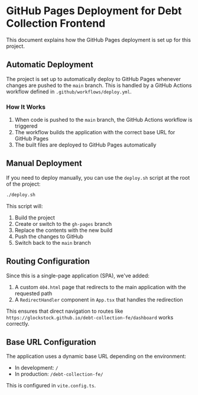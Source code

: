 # GitHub Pages Deployment for Debt Collection Frontend

This document explains how the GitHub Pages deployment is set up for this project.

## Automatic Deployment

The project is set up to automatically deploy to GitHub Pages whenever changes are pushed to the `main` branch. This is handled by a GitHub Actions workflow defined in `.github/workflows/deploy.yml`.

### How It Works

1. When code is pushed to the `main` branch, the GitHub Actions workflow is triggered
2. The workflow builds the application with the correct base URL for GitHub Pages
3. The built files are deployed to GitHub Pages automatically

## Manual Deployment

If you need to deploy manually, you can use the `deploy.sh` script at the root of the project:

```bash
./deploy.sh
```

This script will:
1. Build the project
2. Create or switch to the `gh-pages` branch
3. Replace the contents with the new build
4. Push the changes to GitHub
5. Switch back to the `main` branch

## Routing Configuration

Since this is a single-page application (SPA), we've added:

1. A custom `404.html` page that redirects to the main application with the requested path
2. A `RedirectHandler` component in `App.tsx` that handles the redirection

This ensures that direct navigation to routes like `https://glockstock.github.io/debt-collection-fe/dashboard` works correctly.

## Base URL Configuration

The application uses a dynamic base URL depending on the environment:
- In development: `/`
- In production: `/debt-collection-fe/`

This is configured in `vite.config.ts`. 